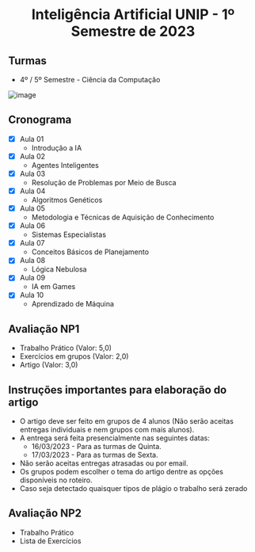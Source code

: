 <h1 align="center">
    Inteligência Artificial UNIP - 1º Semestre de 2023
</h1>

## Turmas
- 4º / 5º Semestre - Ciência da Computação

![image](https://user-images.githubusercontent.com/70485830/217884586-36e66f3c-ba65-4639-beff-af10df9bad24.png)

## Cronograma

- [x]  Aula 01
    - Introdução a IA
- [x]  Aula 02
    - Agentes Inteligentes
- [x]  Aula 03
    - Resolução de Problemas por Meio de Busca
- [x]  Aula 04
    - Algoritmos Genéticos
- [x]  Aula 05 
    - Metodologia e Técnicas de Aquisição de Conhecimento
- [x]  Aula 06
    - Sistemas Especialistas
- [x] Aula 07
    - Conceitos Básicos de Planejamento
- [x]  Aula 08
    - Lógica Nebulosa
- [x]  Aula 09
    - IA em Games
- [x]  Aula 10
    - Aprendizado de Máquina

## Avaliação NP1
- Trabalho Prático (Valor: 5,0)
- Exercícios em grupos (Valor: 2,0)
- Artigo (Valor: 3,0)

## Instruções importantes para elaboração do artigo
- O artigo deve ser feito em grupos de 4 alunos (Não serão aceitas entregas individuais e nem grupos com mais alunos).
- A entrega será feita presencialmente nas seguintes datas:
    - 16/03/2023 - Para as turmas de Quinta.
    - 17/03/2023 - Para as turmas de Sexta.
- Não serão aceitas entregas atrasadas ou por email.
- Os grupos podem escolher o tema do artigo dentre as opções disponíveis no roteiro.
- Caso seja detectado quaisquer tipos de plágio o trabalho será zerado 



## Avaliação NP2
- Trabalho Prático
- Lista de Exercícios



